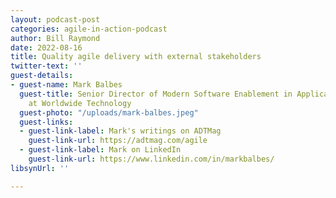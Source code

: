 ```yaml
---
layout: podcast-post
categories: agile-in-action-podcast
author: Bill Raymond
date: 2022-08-16
title: Quality agile delivery with external stakeholders
twitter-text: ''
guest-details:
- guest-name: Mark Balbes
  guest-title: Senior Director of Modern Software Enablement in Application Services
    at Worldwide Technology
  guest-photo: "/uploads/mark-balbes.jpeg"
  guest-links:
  - guest-link-label: Mark's writings on ADTMag
    guest-link-url: https://adtmag.com/agile
  - guest-link-label: Mark on LinkedIn
    guest-link-url: https://www.linkedin.com/in/markbalbes/
libsynUrl: ''

---
```

